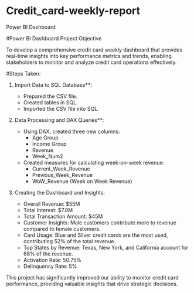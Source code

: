 # Credit_card-weekly-report
Power BI Dashboard

#Power BI Dashboard Project Objective

To develop a comprehensive credit card weekly dashboard that provides real-time insights into key performance metrics and trends, enabling stakeholders to monitor and analyze credit card operations effectively.

#Steps Taken:

1. Import Data to SQL Database**:
   - Prepared the CSV file.
   - Created tables in SQL.
   - Imported the CSV file into SQL.

2. Data Processing and DAX Queries**:
   - Using DAX, created three new columns:
     - Age Group
     - Income Group
     - Revenue
     - Week_Num2
   - Created measures for calculating week-on-week revenue:
     - Current_Week_Revenue
     - Previous_Week_Revenue
     - WoW_Revenue (Week on Week Revenue)

3. Creating the Dashboard and Insights:
   - Overall Revenue: $55M
   - Total Interest: $7.8M
   - Total Transaction Amount: $45M
   - Customer Insights: Male customers contribute more to revenue compared to female customers.
   - Card Usage: Blue and Silver credit cards are the most used, contributing 52% of the total revenue.
   - Top States by Revenue: Texas, New York, and California account for 68% of the revenue.
   - Activation Rate: 50.75%
   - Delinquency Rate: 5%

This project has significantly improved our ability to monitor credit card performance, providing valuable insights that drive strategic decisions.
